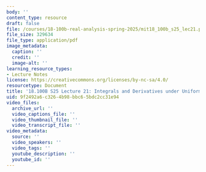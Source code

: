 ```yaml
---
body: ''
content_type: resource
draft: false
file: /courses/18-100b-real-analysis-spring-2025/mit18_100b_s25_lec21.pdf
file_size: 329634
file_type: application/pdf
image_metadata:
  caption: ''
  credit: ''
  image-alt: ''
learning_resource_types:
- Lecture Notes
license: https://creativecommons.org/licenses/by-nc-sa/4.0/
resourcetype: Document
title: '18.100B S25 Lecture 21: Integrals and Derivatives under Uniform Convergence'
uid: 9f2492a6-c326-4b98-bbc6-5bdc2cc31e94
video_files:
  archive_url: ''
  video_captions_file: ''
  video_thumbnail_file: ''
  video_transcript_file: ''
video_metadata:
  source: ''
  video_speakers: ''
  video_tags: ''
  youtube_description: ''
  youtube_id: ''
---
```


